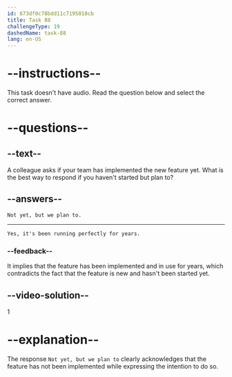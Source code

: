 ```yaml
---
id: 673df0c78bdd11c7195010cb
title: Task 88
challengeType: 19
dashedName: task-88
lang: en-US
---
```


<!-- SPEAKING -->

# --instructions--

This task doesn't have audio. Read the question below and select the correct answer.

# --questions--

## --text--

A colleague asks if your team has implemented the new feature yet. What is the best way to respond if you haven't started but plan to?

## --answers--

`Not yet, but we plan to.`

---

`Yes, it's been running perfectly for years.`

### --feedback--

It implies that the feature has been implemented and in use for years, which contradicts the fact that the feature is new and hasn't been started yet.

## --video-solution--

1

# --explanation--

The response `Not yet, but we plan to` clearly acknowledges that the feature has not been implemented while expressing the intention to do so.
